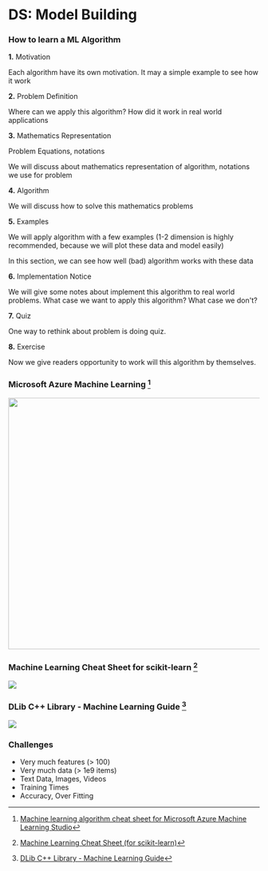 # DS: Model Building

### How to learn a ML Algorithm

**1.** Motivation

Each algorithm have its own motivation. It may a simple example to see how it work

**2.** Problem Definition

Where can we apply this algorithm? How did it work in real world applications

**3.** Mathematics Representation

Problem Equations, notations

We will discuss about mathematics representation of algorithm, notations we use for problem

**4.** Algorithm

We will discuss how to solve this mathematics problems

**5.** Examples

We will apply algorithm with a few examples (1-2 dimension is highly recommended, because we will plot these data and model easily)

In this section, we can see how well (bad) algorithm works with these data

**6.** Implementation Notice

We will give some notes about implement this algorithm to real world problems. What case we want to apply this algorithm? What case we don't?

**7.** Quiz

One way to rethink about problem is doing quiz.


**8.** Exercise

Now we give readers opportunity to work will this algorithm by themselves.

### Microsoft Azure Machine Learning [^1]

<img class="alignnone" src="https://acomdpsstorage.blob.core.windows.net/dpsmedia-prod/azure.microsoft.com/en-us/documentation/articles/machine-learning-algorithm-cheat-sheet/20150812050003/cheat-sheet-small_v_0_6-01.png" alt="" width="780" height="504" />

### Machine Learning Cheat Sheet for scikit-learn [^2]

![](http://1.bp.blogspot.com/-ME24ePzpzIM/UQLWTwurfXI/AAAAAAAAANw/W3EETIroA80/s1600/drop_shadows_background.png)

### DLib C++ Library - Machine Learning Guide [^3]

![](http://dlib.net/ml_guide.svg)

### Challenges

* Very much features (> 100)
* Very much data (> 1e9 items)
* Text Data, Images, Videos
* Training Times
* Accuracy, Over Fitting

[^1]: <a href="https://azure.microsoft.com/en-us/documentation/articles/machine-learning-algorithm-cheat-sheet/" target="_blank">Machine learning algorithm cheat sheet for Microsoft Azure Machine Learning Studio</a>
[^2]: [Machine Learning Cheat Sheet (for scikit-learn)](http://peekaboo-vision.blogspot.com/2013/01/machine-learning-cheat-sheet-for-scikit.html)
[^3]: [DLib C++ Library - Machine Learning Guide](http://dlib.net/ml_guide.svg)